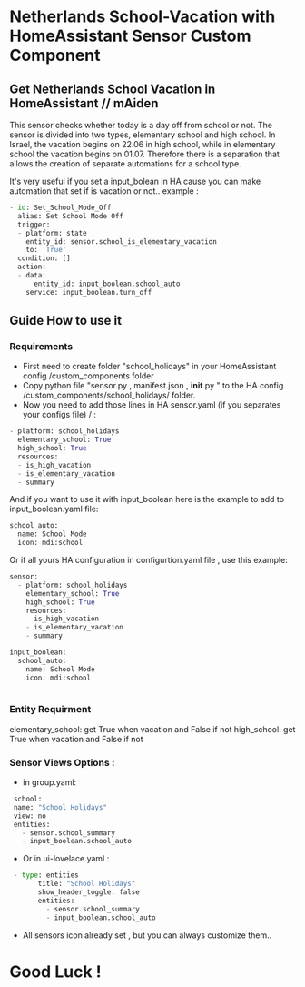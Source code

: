 ﻿# Netherlands School-Vacation with HomeAssistant Sensor Custom Component
## Get Netherlands School Vacation in HomeAssistant // mAiden

This sensor checks whether today is a day off from school or not.
The sensor is divided into two types, elementary school and high school.
In Israel, the vacation begins on 22.06 in high school, while in elementary school the vacation begins on 01.07. 
Therefore there is a separation that allows the creation of separate automations for a school type.

It's very useful if you set a input_bolean in HA cause you can make automation that set if is vacation or not..
example :
```python
- id: Set_School_Mode_Off
  alias: Set School Mode Off
  trigger: 
  - platform: state
    entity_id: sensor.school_is_elementary_vacation
    to: 'True'
  condition: []
  action:
  - data:
      entity_id: input_boolean.school_auto
    service: input_boolean.turn_off
 ```
 ## Guide How to use it
       
### Requirements
 * First need to create folder "school_holidays" in your HomeAssistant config /custom_components folder
* Copy python file "sensor.py , manifest.json , __init__.py " to the HA config /custom_components/school_holidays/ folder.
* Now you need to add those lines in HA sensor.yaml (if you separates your configs file)  /   :
 ```python
 - platform: school_holidays
   elementary_school: True
   high_school: True
   resources:
   - is_high_vacation
   - is_elementary_vacation
   - summary
  ```
  And if you want to use it with input_boolean here is the example to add to input_boolean.yaml file:
  ```python
  school_auto:
    name: School Mode
    icon: mdi:school
  ```
  Or if all yours HA configuration in configurtion.yaml file , use this example:
  ```python
  sensor:
    - platform: school_holidays
      elementary_school: True
      high_school: True
      resources:
      - is_high_vacation
      - is_elementary_vacation
      - summary
  
  input_boolean:
    school_auto:
      name: School Mode
      icon: mdi:school
      
  ```
  ### Entity Requirment
  
  elementary_school: get True when vacation and False if not
  high_school: get True when vacation and False if not
  
  ### Sensor Views Options :
 * in group.yaml:
 ```python
  school:
  name: "School Holidays"
  view: no
  entities:
    - sensor.school_summary
    - input_boolean.school_auto 
 ```
 
 * Or in ui-lovelace.yaml :
 
 ```python
  - type: entities
        title: "School Holidays"
        show_header_toggle: false
        entities:
          - sensor.school_summary
          - input_boolean.school_auto  
 ```
 * All sensors icon already set , but you can always customize them..
 
 # Good Luck !
